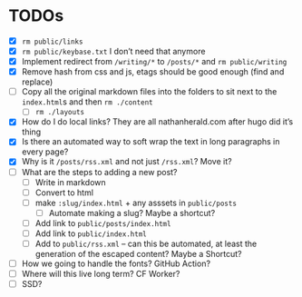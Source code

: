 # TODOs

- [x] `rm public/links`
- [x] `rm public/keybase.txt` I don’t need that anymore
- [x] Implement redirect from `/writing/*` to `/posts/*` and `rm public/writing`
- [x] Remove hash from css and js, etags should be good enough (find and replace)
- [ ] Copy all the original markdown files into the folders to sit next to the `index.html`s and then `rm ./content`
    - [ ] `rm ./layouts`
- [x] How do I do local links? They are all nathanherald.com after hugo did it’s thing
- [x] Is there an automated way to soft wrap the text in long paragraphs in every page?
- [x] Why is it `/posts/rss.xml` and not just `/rss.xml`? Move it?
- [ ] What are the steps to adding a new post?
    - [ ] Write in markdown
    - [ ] Convert to html
    - [ ] make `:slug/index.html` + any asssets in `public/posts`
        - [ ] Automate making a slug? Maybe a shortcut?
    - [ ] Add link to `public/posts/index.html`
    - [ ] Add link to `public/index.html`
    - [ ] Add to `public/rss.xml` – can this be automated, at least the generation of the escaped content? Maybe a Shortcut?
- [ ] How we going to handle the fonts? GitHub Action?
- [ ] Where will this live long term? CF Worker?
- [ ] SSD?

